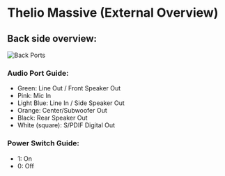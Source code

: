 # Thelio Massive (External Overview)

## Back side overview:

![Back Ports](./img/ports-back.webp)

### Audio Port Guide:

- Green: Line Out / Front Speaker Out
- Pink: Mic In
- Light Blue: Line In / Side Speaker Out
- Orange: Center/Subwoofer Out
- Black: Rear Speaker Out
- White (square): S/PDIF Digital Out

### Power Switch Guide:

- 1: On
- 0: Off
